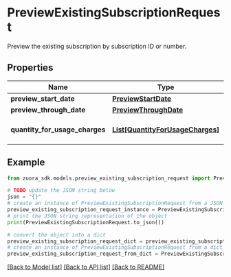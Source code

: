 # PreviewExistingSubscriptionRequest

Preview the existing subscription by subscription ID or number. 

## Properties

Name | Type | Description | Notes
------------ | ------------- | ------------- | -------------
**preview_start_date** | [**PreviewStartDate**](PreviewStartDate.md) |  | [optional] 
**preview_through_date** | [**PreviewThroughDate**](PreviewThroughDate.md) |  | 
**quantity_for_usage_charges** | [**List[QuantityForUsageCharges]**](QuantityForUsageCharges.md) | Container for usage charges.  | [optional] 

## Example

```python
from zuora_sdk.models.preview_existing_subscription_request import PreviewExistingSubscriptionRequest

# TODO update the JSON string below
json = "{}"
# create an instance of PreviewExistingSubscriptionRequest from a JSON string
preview_existing_subscription_request_instance = PreviewExistingSubscriptionRequest.from_json(json)
# print the JSON string representation of the object
print(PreviewExistingSubscriptionRequest.to_json())

# convert the object into a dict
preview_existing_subscription_request_dict = preview_existing_subscription_request_instance.to_dict()
# create an instance of PreviewExistingSubscriptionRequest from a dict
preview_existing_subscription_request_from_dict = PreviewExistingSubscriptionRequest.from_dict(preview_existing_subscription_request_dict)
```
[[Back to Model list]](../README.md#documentation-for-models) [[Back to API list]](../README.md#documentation-for-api-endpoints) [[Back to README]](../README.md)


